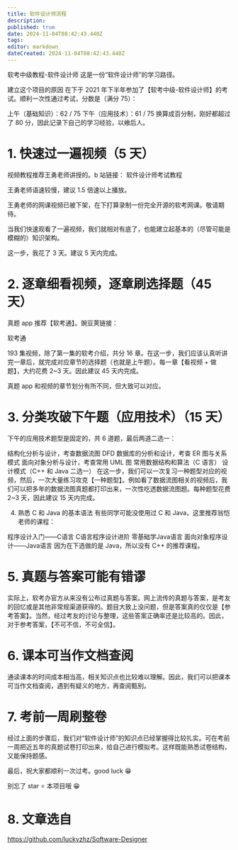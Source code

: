 ```yaml
---
title: 软件设计师流程
description: 
published: true
date: 2024-11-04T08:42:43.440Z
tags: 
editor: markdown
dateCreated: 2024-11-04T08:42:43.440Z
---
```


软考中级教程-软件设计师
这是一份“软件设计师”的学习路径。

建立这个项目的原因
在下于 2021 年下半年参加了【软考中级-软件设计师】的考试。顺利一次性通过考试，分数是（满分 75）：

上午（基础知识）：62 / 75
下午（应用技术）：61 / 75
换算成百分制，刚好都超过了 80 分，因此记录下自己的学习经验，以飨后人。

# 1. 快速过一遍视频（5 天）
视频教程推荐王勇老师讲授的。b 站链接：
软件设计师考试教程

王勇老师语速较慢，建议 1.5 倍速以上播放。

王勇老师的网课视频已被下架，在下打算录制一份完全开源的软考网课。敬请期待。

当我们快速观看了一遍视频，我们就相对有底了，也能建立起基本的（尽管可能是模糊的）知识架构。

这一步，我花了 3 天。建议 5 天内完成。

# 2. 逐章细看视频，逐章刷选择题（45 天）
真题 app 推荐【软考通】。豌豆荚链接：

软考通

193 集视频，除了第一集的软考介绍，共分 16 章。在这一步，我们应该认真听讲完一章后，就完成对应章节的选择题（也就是上午题）。每一章【看视频 + 做题】，大约花费 2~3 天。因此建议 45 天内完成。

真题 app 和视频的章节划分有所不同，但大致可以对应。

# 3. 分类攻破下午题（应用技术）（15 天）
下午的应用技术题型是固定的，共 6 道题，最后两道二选一：

结构化分析与设计，考查数据流图 DFD
数据库的分析和设计，考查 ER 图与关系模式
面向对象分析与设计，考查常用 UML 图
常用数据结构和算法（C 语言）
设计模式（C++ 和 Java 二选一）
在这一步，我们可以一次复习一种题型对应的视频，然后，一次大量练习攻克【一种题型】。例如看了数据流图相关的视频后，我们可以把多年的数据流图真题都打印出来，一次性吃透数据流图题。每种题型花费 2~3 天，因此建议 15 天内完成。

4. 熟悉 C 和 Java 的基本语法
有些同学可能没使用过 C 和 Java，这里推荐翁恺老师的课程：

程序设计入门——C语言
C语言程序设计进阶
零基础学Java语言
面向对象程序设计——Java语言
因为在下选做的是 Java，所以没有 C++ 的推荐课程。

# 5. 真题与答案可能有错谬
实际上，软考办官方从来没有公布过真题与答案。网上流传的真题与答案，是考友的回忆或是其他非常规渠道获得的。题目大致上没问题，但是答案真的仅仅是【参考答案】。当然，经过考友的讨论与整理，这些答案正确率还是比较高的。因此，对于参考答案，【不可不信，不可全信】。

# 6. 课本可当作文档查阅
通读课本的时间成本相当高，相关知识点也比较难以理解。因此，我们可以把课本可当作文档查阅，遇到有疑义的地方，再查阅甄别。

# 7. 考前一周刷整卷
经过上面的步骤后，我们对“软件设计师”的知识点已经掌握得比较扎实。可在考前一周把近五年的真题试卷打印出来，给自己进行模拟考。这样既能熟悉试卷结构，又能保持题感。

最后，祝大家都顺利一次过考。good luck 😁

别忘了 star ⭐ 本项目哦 😁

# 8. 文章选自
https://github.com/luckyzhz/Software-Designer